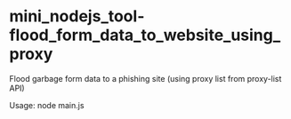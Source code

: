 # mini_nodejs_tool-flood_form_data_to_website_using_proxy

Flood garbage form data to a phishing site (using proxy list from proxy-list API)

Usage: node main.js

